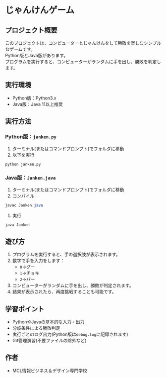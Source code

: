 # じゃんけんゲーム

## プロジェクト概要

このプロジェクトは、コンピューターとじゃんけんをして勝敗を楽しむシンプルなゲームです。  
Python版とJava版があります。  
プログラムを実行すると、コンピューターがランダムに手を出し、勝敗を判定します。

## 実行環境
- Python版：Python3.x
- Java版：Java 11以上推奨

## 実行方法
### Python版：`janken.py`
1. ターミナル(またはコマンドプロンプト)でフォルダに移動
1. 以下を実行
```python
python janken.py
```

### Java版：`Janken.java`
1. ターミナル(またはコマンドプロンプト)でフォルダに移動
1. コンパイル
```java
javac Janken.java
```
1. 実行
```java
java Janken
```

## 遊び方
1. プログラムを実行すると、手の選択肢が表示されます。
1. 数字で手を入力をします：
    - `0`→グー
    - `1`→チョキ
    - `2`→パー
1. コンピューターがランダムに手を出し、勝敗が判定されます。
1. 結果が表示されたら、再度挑戦することも可能です。

## 学習ポイント
- PythonやJavaの基本的な入力・出力
- 分岐条件による勝敗判定
- 実行ごとのログ出力(Python版は`debug.log`に記録されます)
- Git管理演習(不要ファイルの除外など)

## 作者
- MCL情報ビジネス＆デザイン専門学校